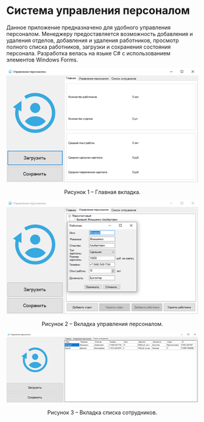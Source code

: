 # Система управления персоналом

Данное приложение предназначено для удобного управления персоналом. Менеджеру предоставляется возможность добавления и удаления отделов, добавления и удаления работников, просмотр полного списка работников, загрузки и сохранения состояния персонала. Разработка велась на языке C# с использованием элементов Windows Forms.

<div align="center">

![Рисунок 1](https://github.com/voltara13/courseStaff/blob/master/img/1.png)

Рисунок 1 – Главная вкладка.

![Рисунок 2](https://github.com/voltara13/courseStaff/blob/master/img/2.png)

Рисунок 2 – Вкладка управления персоналом.

![Рисунок 3](https://github.com/voltara13/courseStaff/blob/master/img/3.png) 

Рисунок 3 – Вкладка списка сотрудников.
 
</div>
